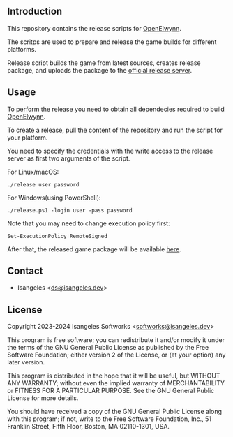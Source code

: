 ## Introduction
This repository contains the release scripts for [OpenElwynn](https://github.com/isangeles-softworks/openelwynn).

The scritps are used to prepare and release the game builds for different platforms.

Release script builds the game from latest sources, creates release package, and uploads the package to the [official release server](https://my.opendesktop.org/s/H4w5fXbfW7ZETsk).

## Usage
To perform the release you need to obtain all dependecies required to build [OpenElwynn](https://github.com/isangeles-softworks/openelwynn).

To create a release, pull the content of the repository and run the script for your platform.

You need to specify the credentials with the write access to the release server as first two arguments of the script.

For Linux/macOS:
```
./release user password
```

For Windows(using PowerShell):
```
./release.ps1 -login user -pass password
```
Note that you may need to change execution policy first:
```
Set-ExecutionPolicy RemoteSigned
```

After that, the released game package will be available [here](https://my.opendesktop.org/s/H4w5fXbfW7ZETsk).

## Contact
* Isangeles <<ds@isangeles.dev>>

## License
Copyright 2023-2024 Isangeles Softworks <<softworks@isangeles.dev>>

This program is free software; you can redistribute it and/or modify
it under the terms of the GNU General Public License as published by
the Free Software Foundation; either version 2 of the License, or
(at your option) any later version.

This program is distributed in the hope that it will be useful,
but WITHOUT ANY WARRANTY; without even the implied warranty of
MERCHANTABILITY or FITNESS FOR A PARTICULAR PURPOSE.  See the
GNU General Public License for more details.

You should have received a copy of the GNU General Public License
along with this program; if not, write to the Free Software
Foundation, Inc., 51 Franklin Street, Fifth Floor, Boston,
MA 02110-1301, USA.

